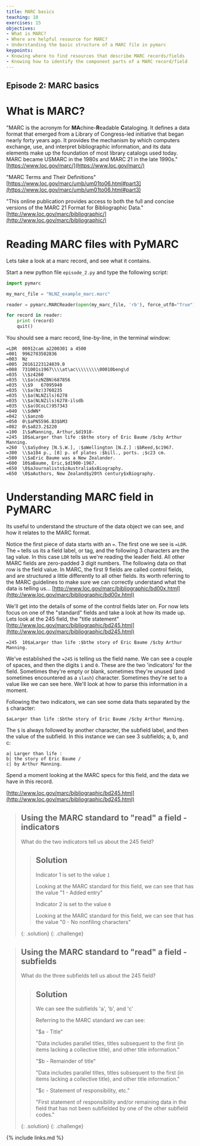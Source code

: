 ```yaml
---
title: MARC basics
teaching: 10
exercises: 15
objectives:
- What is MARC?
- Where are helpful resource for MARC?
- Understanding the basic structure of a MARC file in pymarc
keypoints:
- Knowing where to find resources that describe MARC records/fields
- Knowing how to identify the component parts of a MARC record/field
---
```

## Episode 2: MARC basics

# What is MARC?

"MARC is the acronym for **MA**chine-**R**eadable **C**ataloging. It defines a data format that emerged from a Library of Congress-led initiative that began nearly forty years ago. It provides the mechanism by which computers exchange, use, and interpret bibliographic information, and its data elements make up the foundation of most library catalogs used today. MARC became USMARC in the 1980s and MARC 21 in the late 1990s."
[https://www.loc.gov/marc/](https://www.loc.gov/marc/)

"MARC Terms and Their Definitions"
[https://www.loc.gov/marc/umb/um01to06.html#part3](https://www.loc.gov/marc/umb/um01to06.html#part3)

"This online publication provides access to both the full and concise versions of the MARC 21 Format for Bibliographic Data." 
[http://www.loc.gov/marc/bibliographic/](http://www.loc.gov/marc/bibliographic/)


# Reading MARC files with PyMARC

Lets take a look at a marc record, and see what it contains. 

Start a new python file  <code>episode_2.py</code> and type the following script:

```Python
import pymarc

my_marc_file = "NLNZ_example_marc.marc"

reader = pymarc.MARCReader(open(my_marc_file, 'rb'), force_utf8="True") 

for record in reader:
	print (record)
	quit()
```

You should see a marc record, line-by-line, in the terminal window:
```
=LDR  00912cam a2200301 a 4500
=001  9962783502836
=003  Nz
=005  20161223124839.0
=008  731001s1967\\\\at\ac\\\\\\\\\00010beng\d
=035  \\$z4260
=035  \\$a(nzNZBN)687856
=035  \\$9   67095940
=035  \\$a(Nz)3760235
=035  \\$a(NLNZils)6278
=035  \\$a(NLNZils)6278-ilsdb
=035  \\$a(OCoLC)957343
=040  \\$dWN*
=042  \\$anznb
=050  0\$aPN5596.B3$bM3
=082  0\$a823.2$220
=100  1\$aManning, Arthur,$d1918-
=245  10$aLarger than life :$bthe story of Eric Baume /$cby Arthur Manning.
=260  \\$aSydney [N.S.W.], :$aWellington [N.Z.] :$bReed,$c1967.
=300  \\$a184 p., [8] p. of plates :$bill., ports. ;$c23 cm.
=500  \\$aEric Baume was a New Zealander.
=600  10$aBaume, Eric,$d1900-1967.
=650  \0$aJournalists$zAustralia$xBiography.
=650  \0$aAuthors, New Zealand$y20th century$xBiography. 
```

# Understanding MARC field in PyMARC 
Its useful to understand the structure of the data object we can see, and how it relates to the MARC format. 

Notice the first piece of data starts with an <code>=</code>. The first one we see is <code>=LDR</code>. The <code>=</code> tells us its a field label, or tag, and the following 3 characters are the tag value. In this case <code>LDR</code> tells us we're reading the leader field. All other MARC fields are zero-padded 3 digit numbers. The following data on that row is the field value. In MARC, the first 9 fields are called control fields, and are structured a little differently to all other fields. Its worth referring to the MARC guidelines to make sure we can correctly understand what the data is telling us...  [http://www.loc.gov/marc/bibliographic/bd00x.html](http://www.loc.gov/marc/bibliographic/bd00x.html)

We'll get into the details of some of the control fields later on. For now lets focus on one of the "standard" fields and take a look at how its made up. Lets look at the 245 field, the "title statement" [http://www.loc.gov/marc/bibliographic/bd245.html](http://www.loc.gov/marc/bibliographic/bd245.html)

```
=245  10$aLarger than life :$bthe story of Eric Baume /$cby Arthur Manning.
```

We've established the <code>=245</code> is telling us the field name. We can see a couple of spaces, and then the digits <code>1</code> and <code>0</code>. These are the two 'indicators' for the field. Sometimes they're empty or blank, sometimes they're unused (and sometimes encountered as a <code>slash</code>) character. Sometimes they're set to a value like we can see here. We'll look at how to parse this information in a moment. 

Following the two indicators, we can see some data thats separated by the <code>$</code> character:

```
$aLarger than life :$bthe story of Eric Baume /$cby Arthur Manning.
```

The <code>$</code> is always followed by another character, the subfield label, and then the value of the subfield. In this instance we can see 3 subfields; a, b, and c:

```
a| Larger than life :
b| the story of Eric Baume /
c| by Arthur Manning.
```

Spend a moment looking at the MARC specs for this field, and the data we have in this record. 

[http://www.loc.gov/marc/bibliographic/bd245.html](http://www.loc.gov/marc/bibliographic/bd245.html)


> ## Using the MARC standard to "read" a field - indicators
>
> What do the two indicators tell us about the 245 field?
>
>
> > ## Solution
> >
> >Indicator 1 is set to the value <code>1</code>
> >
> >Looking at the MARC standard for this field, we can see that has the value "1 - Added entry"
> >
> >
> >Indicator 2 is set to the value <code>0</code>
> >
> >Looking at the MARC standard for this field, we can see that has the value "0 - No nonfiling characters"
> >
> {: .solution}
{: .challenge}


> ## Using the MARC standard to "read" a field - subfields
>
> What do the three subfields tell us about the 245 field?
>
> > ## Solution
> >
> > We can see the subfields 'a', 'b', and 'c'
> >
> > Referring to the MARC standard we can see:
> >
> > "$a - Title"
> >
> > "Data includes parallel titles, titles subsequent to the first (in items lacking a collective title), and other title information."
> >
> >
> > "$b - Remainder of title"
> >
> > "Data includes parallel titles, titles subsequent to the first (in items lacking a collective title), and other title information."
> >
> >
> >  "$c - Statement of responsibility, etc."
> >
> > "First statement of responsibility and/or remaining data in the field that has not been subfielded by one of the other subfield codes."
> >
> {: .solution}
{: .challenge}


{% include links.md %}